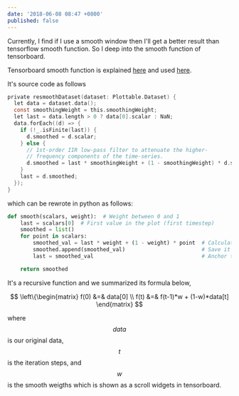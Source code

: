 ```yaml
---
date: '2018-06-08 08:47 +0800'
published: false
---
```

Currently, I find if I use a smooth window then I'll get a better result than tensorflow smooth function. So I deep into the smooth function of tensorboard.

Tensorboard smooth function is explained [here](https://github.com/tensorflow/tensorboard/blob/f801ebf1f9fbfe2baee1ddd65714d0bccc640fb1/tensorboard/plugins/scalar/vz_line_chart/vz-line-chart.ts#L55) and used [here](https://github.com/tensorflow/tensorboard/blob/f801ebf1f9fbfe2baee1ddd65714d0bccc640fb1/tensorboard/plugins/scalar/vz_line_chart/vz-line-chart.ts#L704). 

It's source code as follows

```C
private resmoothDataset(dataset: Plottable.Dataset) {
  let data = dataset.data();
  const smoothingWeight = this.smoothingWeight;
  let last = data.length > 0 ? data[0].scalar : NaN;
  data.forEach((d) => {
    if (!_.isFinite(last)) {
      d.smoothed = d.scalar;
    } else {
      // 1st-order IIR low-pass filter to attenuate the higher-
      // frequency components of the time-series.
      d.smoothed = last * smoothingWeight + (1 - smoothingWeight) * d.scalar;
    }
    last = d.smoothed;
  });
}
```

which can be rewrote in python as follows:

```Python
def smooth(scalars, weight):  # Weight between 0 and 1
    last = scalars[0]  # First value in the plot (first timestep)
    smoothed = list()
    for point in scalars:
        smoothed_val = last * weight + (1 - weight) * point  # Calculate smoothed value
        smoothed.append(smoothed_val)                        # Save it
        last = smoothed_val                                  # Anchor the last smoothed value

    return smoothed
```

It's a recursive function and we summarized its formula below,

$$
\left\{\begin{matrix}
f(0) &=& data[0] \\
f(t) &=& f(t-1)*w + (1-w)*data[t]
\end{matrix}
$$

where $$data$$ is our original data, $$t$$ is the iteration steps, and $$w$$ is the smooth weigths which is shown as a scroll widgets in tensorboard.

